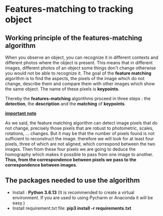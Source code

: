 # Features-matching to tracking object

## Working principle of the features-matching algorithm

When you observe an object, you can recognize it in different contexts and different photos where the object is present. This means that in different images,
different photos of an object some things don't change otherwise you would not be able to recognize it. The goal of the **feature matching** algorithm is to find the aspects,
the pixels of the image which do not change, describe them and compare them with other images which show the same object. The name of these pixels is **keypoints**.


Thereby the **features-matching** algorithms proceed in three steps : the **detection**, the **description** and the **matching** of **keypoints**.

<ins>**important note**</ins>

As we said, the feature matching algorithm can detect image pixels that do not change, precisely those pixels that are robust to photometric,
scales, rotations, ... changes. But it may be that the number of pixels found is not sufficient to reconstruct the image. therefore we will look for at 
least four pixels, three of which are not aligned, which correspond between the two images. Then from these four pixels we are going to deduce 
the homography which makes it possible to pass from one image to another. **Thus, from the correspondence between pixels we pass to the 
correspondence between images**.

## The packages needed to use the algorithm

* Install : **Python 3.6.13** (It is recommended to create a virtual environment. If you are used to using Pycharm or Anaconda it will be easy.)
* Install requirement.txt file: **pip3 install -r requirements.txt**
  
 


